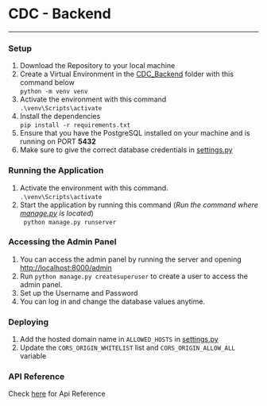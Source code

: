 # CDC - Backend

---

### Setup

1. Download the Repository to your local machine <br>
2. Create a Virtual Environment in the [CDC_Backend](./) folder with this command below <br>
   `python -m venv venv`
3. Activate the environment with this command <br>
   `.\venv\Scripts\activate`
4. Install the dependencies <br>
   `pip install -r requirements.txt `
5. Ensure that you have the PostgreSQL installed on your machine and is running on PORT **5432** <br>
6. Make sure to give the  correct database credentials in [settings.py](./CDC_Backend/CDC_Backend/settings.py)

### Running the Application

1. Activate the environment with this command. <br>
   `.\venv\Scripts\activate`
2. Start the application by running this command (_Run the command where [manage.py](./CDC_Backend/manage.py) is
   located_) <br>
   ` python manage.py runserver`

### Accessing the Admin Panel

1. You can access the admin panel by running the server and opening <http://localhost:8000/admin>
2. Run `python manage.py createsuperuser` to create a user to access the admin panel.
3. Set up the Username and Password
4. You can log in and change the database values anytime.

### Deploying

1. Add the hosted domain name in `ALLOWED_HOSTS` in [settings.py](./CDC_Backend/CDC_Backend/settings.py)
2. Update the `CORS_ORIGIN_WHITELIST` list and `CORS_ORIGIN_ALLOW_ALL` variable

### API Reference

Check [here](./CDC_Backend/README.md) for Api Reference
